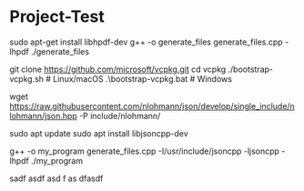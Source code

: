 # Project-Test
sudo apt-get install libhpdf-dev
g++ -o generate_files generate_files.cpp -lhpdf
./generate_files


git clone https://github.com/microsoft/vcpkg.git
cd vcpkg
./bootstrap-vcpkg.sh  # Linux/macOS
.\bootstrap-vcpkg.bat # Windows

wget https://raw.githubusercontent.com/nlohmann/json/develop/single_include/nlohmann/json.hpp -P include/nlohmann/


sudo apt update
sudo apt install libjsoncpp-dev



g++ -o my_program generate_files.cpp -I/usr/include/jsoncpp -ljsoncpp -lhpdf
./my_program

sadf
asdf
asd
f
as
dfasdf